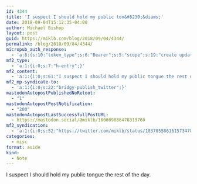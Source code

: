 ```yaml
---
id: 4344
title: 'I suspect I should hold my public ton&#8230;&diams;'
date: 2018-09-04T15:12:35-04:00
author: Michael Bishop
layout: post
guid: https://miklb.com/blog/2018/09/04/4344/
permalink: /blog/2018/09/04/4344/
micropub_auth_response:
  - 'a:8:{s:10:"token_type";s:6:"Bearer";s:5:"scope";s:19:"create update media";s:2:"me";s:18:"https://miklb.com/";s:9:"issued_by";s:45:"https://miklb.com/wp-json/indieauth/1.0/token";s:9:"client_id";s:21:"https://quill.p3k.io/";s:9:"issued_at";i:1535229673;s:4:"user";i:1;s:13:"last_accessed";i:1536088355;}'
mf2_type:
  - 'a:1:{i:0;s:7:"h-entry";}'
mf2_content:
  - 'a:1:{i:0;s:61:"I suspect I should hold my public tongue the rest of the day.";}'
mf2_mp-syndicate-to:
  - 'a:1:{i:0;s:22:"bridgy-publish_twitter";}'
mastodonAutopostPublishedNoRetoot:
  - "1"
mastodonAutopostPostNotification:
  - "200"
mastodonAutopostLastSuccessfullPostURL:
  - https://mastodon.social/@miklb/100669086478313760
mf2_syndication:
  - 'a:1:{i:0;s:52:"https://twitter.com/miklb/status/1037055861615734786";}'
categories:
  - misc
format: aside
kind:
  - Note
---
```

I suspect I should hold my public tongue the rest of the day.